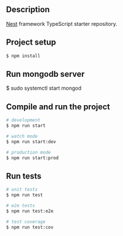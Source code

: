 ## Description

[Nest](https://github.com/nestjs/nest) framework TypeScript starter repository.

## Project setup

```bash
$ npm install
```

## Run mongodb server

$ sudo systemctl start mongod

## Compile and run the project

```bash
# development
$ npm run start

# watch mode
$ npm run start:dev

# production mode
$ npm run start:prod
```

## Run tests

```bash
# unit tests
$ npm run test

# e2e tests
$ npm run test:e2e

# test coverage
$ npm run test:cov
```
